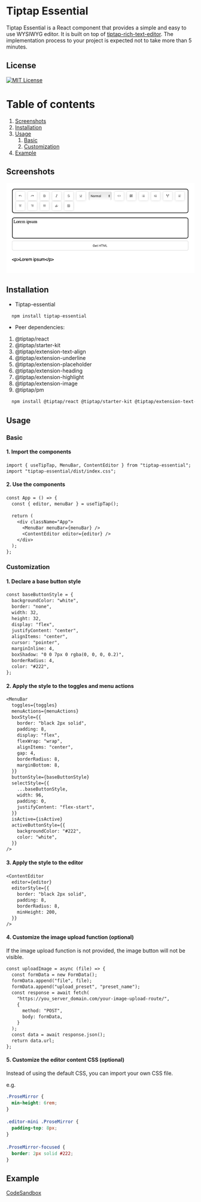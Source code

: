 
# Tiptap Essential

Tiptap Essential is a React component that provides a simple and easy to use WYSIWYG editor. It is built on top of [tiptap-rich-text-editor](https://www.tiptap.dev/). The implementation process to your project is expected not to take more than 5 minutes.

## License  

[![MIT License](https://img.shields.io/badge/License-MIT-green.svg)](https://choosealicense.com/licenses/mit/)  

# Table of contents  

1. [Screenshots](#screenshots)
2. [Installation](#installation)  
3. [Usage](#usage)  
    1. [Basic](#basic)
    2. [Customization](#customization)
4. [Example](#example)  

## Screenshots  

![App Screenshot](./Screenshot%202023-12-30%20at%2014.44.45.png)

## Installation

- Tiptap-essential

```bash  
  npm install tiptap-essential
```

- Peer dependencies:

1. @tiptap/react
2. @tiptap/starter-kit
3. @tiptap/extension-text-align
4. @tiptap/extension-underline
5. @tiptap/extension-placeholder
6. @tiptap/extension-heading
7. @tiptap/extension-highlight
8. @tiptap/extension-image
9. @tiptap/pm

```bash  
  npm install @tiptap/react @tiptap/starter-kit @tiptap/extension-text-align @tiptap/extension-underline @tiptap/extension-placeholder @tiptap/extension-heading @tiptap/extension-highlight @tiptap/extension-image @tiptap/pm
```

## Usage

### Basic

#### 1. Import the components

```javascript-react
import { useTipTap, MenuBar, ContentEditor } from "tiptap-essential";
import "tiptap-essential/dist/index.css";
```

#### 2. Use the components

```javascript-react
const App = () => {
  const { editor, menuBar } = useTipTap();

  return (
    <div className="App">
      <MenuBar menuBar={menuBar} />
      <ContentEditor editor={editor} />
    </div>
  );
};
```

### Customization

#### 1. Declare a base button style

```javascript-react
const baseButtonStyle = {
  backgroundColor: "white",
  border: "none",
  width: 32,
  height: 32,
  display: "flex",
  justifyContent: "center",
  alignItems: "center",
  cursor: "pointer",
  marginInline: 4,
  boxShadow: "0 0 7px 0 rgba(0, 0, 0, 0.2)",
  borderRadius: 4,
  color: "#222",
};
```

#### 2. Apply the style to the toggles and menu actions

```javascript-react
<MenuBar
  toggles={toggles}
  menuActions={menuActions}
  boxStyle={{
    border: "black 2px solid",
    padding: 8,
    display: "flex",
    flexWrap: "wrap",
    alignItems: "center",
    gap: 4,
    borderRadius: 8,
    marginBottom: 8,
  }}
  buttonStyle={baseButtonStyle}
  selectStyle={{
    ...baseButtonStyle,
    width: 96,
    padding: 0,
    justifyContent: "flex-start",
  }}
  isActive={isActive}
  activeButtonStyle={{
    backgroundColor: "#222",
    color: "white",
  }}
/>
```

#### 3. Apply the style to the editor

```javascript-react
<ContentEditor
  editor={editor}
  editorStyle={{
    border: "black 2px solid",
    padding: 8,
    borderRadius: 8,
    minHeight: 200,
  }}
/>
```

#### 4. Customize the image upload function (optional)

If the image upload function is not provided, the image button will not be visible.

```javascript-react
const uploadImage = async (file) => {
  const formData = new FormData();
  formData.append("file", file);
  formData.append("upload_preset", "preset_name");
  const response = await fetch(
    "https://you_server_domain.com/your-image-upload-route/",
    {
      method: "POST",
      body: formData,
    }
  );
  const data = await response.json();
  return data.url;
};
```

#### 5. Customize the editor content CSS (optional)

Instead of using the default CSS, you can import your own CSS file.

e.g.

```css
.ProseMirror {
  min-height: 6rem;
}

.editor-mini .ProseMirror {
  padding-top: 8px;
}

.ProseMirror-focused {
  border: 2px solid #222;
}
```

## Example

[CodeSandbox](https://codesandbox.io/p/sandbox/tiptap-essential-example-h3snqw)
